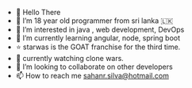 - 👋 Hello There
- 💙 I’m 18 year old programmer from sri lanka 🇱🇰
- 👀 I’m interested in java , web development, DevOps
- 🌱 I’m currently learning angular, node, spring boot
- ⭐ starwas is the GOAT franchise for the third time.
- 🎥 currently watching clone wars.
- 💞️ I’m looking to collaborate on other developers
- 📫 How to reach me sahanr.silva@hotmail.com
